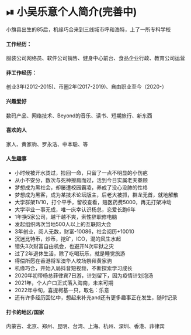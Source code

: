 # ⏯ 小吴乐意个人简介(完善中)

小旗县出生的85后，机缘巧合来到三线城市呼和浩特，上了一所专科学校

#### 工作经历：

服装公司网络员、软件公司销售、健身中心前台、食品企业行政、教育公司运营

#### 非工作经历：

创业3年(2012-2015)、币圈2年(2017-2019)、自由职业至今（2020-）

#### 兴趣爱好

数码产品、网络技术、Beyond的音乐、读书、短期旅行、新东西

#### 喜欢的人

家人、黄家驹、罗永浩、中本聪、等

#### 人生趣事

* 小时候被开水烫过，捡回一命，只留了一点不明显的小伤疤
* 从小不安分，数次与死神擦肩而过，活到今日实属老天眷顾
* 梦想成为黑社会，却屡遭校园霸凌，养成了没心没肺的性格
* 梦想成为黑客，成为某技术论坛版主，后老大被抓，群龙无首，就地解散
* 大学群架1V10，打个平手，留校查看，赔医药费5000，再无打架冲动
* 大学毕业一事无成，唯一庆幸认识杨总，恋爱长跑6年
* 1年换5家公司，越干越不爽，索性辞职修电脑
* 发起组织两次当地500人以上的互联网大会
* 3年创业，阅人无数，财富-10086，社会阅历+10010
* 沉迷比特币，炒币，挖矿，ICO，混的风生水起
* 错失3次财富自由机会，也避开N次牢狱之灾
* 过了2年退休生活，除了吃喝玩乐，就是睡觉旅游
* 得偿所愿在香港将军澳华人坟场祭拜黄家驹
* 机缘巧合，开始入局抖音短视频，不断探索学习成长
* 2020年初带杨总菲律宾7日游，计划留下，因为疫情计划泡汤
* 2021年，个人户口正式落入海南，未来可期
* 2022年中旬，喜提柯基一只，取名：乐意
* 还有许多经历回忆中，想起来补充and还有更多趣事正在发生，随时记录

#### 打卡的地区/国家

内蒙古、北京、郑州、昆明、台湾、上海、杭州、深圳、香港、菲律宾

